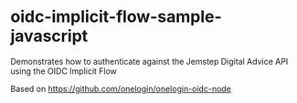 # oidc-implicit-flow-sample-javascript

Demonstrates how to authenticate against the Jemstep Digital Advice API using the OIDC Implicit Flow

Based on https://github.com/onelogin/onelogin-oidc-node